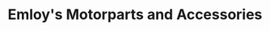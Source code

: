 ---
title: "Emloy's Motorparts and Accessories"
url: /borongan-city/emloys-motorparts-and-accessories/
shop: shop
---